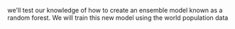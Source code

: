 we'll test our knowledge of how to create an ensemble model known as a random forest. 
We will train this new model using the world population data
